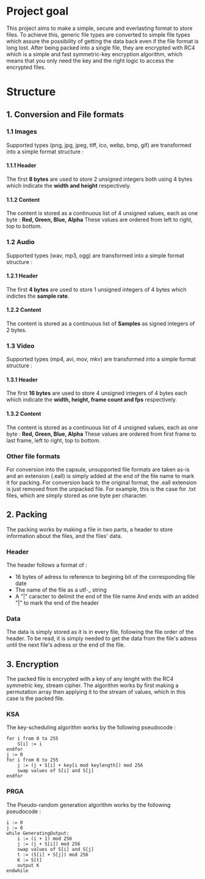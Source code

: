 # Project goal
This project aims to make a simple, secure and everlasting format to store files.
To achieve this, generic file types are converted to simple file types which assure the possibility of getting the data back even if the file format is long lost. After being packed into a single file, they are encrypted with RC4 which is a simple and fast symmetric-key encryption algorithm, which means that you only need the key and the right logic to access the encrypted files.

# Structure
## 1. Conversion and File formats
### 1.1 Images
Supported types (png, jpg, jpeg, tiff, ico, webp, bmp, gif) are transformed into a simple format structure :
#### 1.1.1 Header
The first __8 bytes__ are used to store 2 unsigned integers both using 4 bytes which indicate the __width and height__ respectively.
#### 1.1.2 Content
The content is stored as a continuous list of 4 unsigned values, each as one byte : __Red, Green, Blue, Alpha__
These values are ordered from left to right, top to bottom.
### 1.2 Audio
Supported types (wav, mp3, ogg) are transformed into a simple format structure :
#### 1.2.1 Header
The first __4 bytes__ are used to store 1 unsigned integers of 4 bytes which indictes the __sample rate__.
#### 1.2.2 Content
The content is stored as a continuous list of __Samples__ as signed integers of 2 bytes.
### 1.3 Video
Supported types (mp4, avi, mov, mkv) are transformed into a simple format structure :
#### 1.3.1 Header
The first __16 bytes__ are used to store 4 unsigned integers of 4 bytes each which indicate the __width, height, frame count and fps__ respectively.
#### 1.3.2 Content
The content is stored as a continuous list of 4 unsigned values, each as one byte : __Red, Green, Blue, Alpha__
These values are ordered from first frame to last frame, left to right, top to bottom.
### Other file formats
For conversion into the capsule, unsupported file formats are taken as-is and an extension (.eall) is simply added at the end of the file name to mark it for packing.
For conversion back to the original format, the .eall extension is just removed from the unpacked file.
For example, this is the case for .txt files, which are simply stored as one byte per character.
## 2. Packing
The packing works by making a file in two parts, a header to store information about the files, and the files' data.
### Header
The header follows a format of : 
- 16 bytes of adress to reference to begining bit of the corresponding file date
- The name of the file as a utf-_ string
- A "|" caracter to delimit the end of the file name
And ends with an added "|" to mark the end of the header
### Data
The data is simply stored as it is in every file, following the file order of the header.
To be read, it is simply needed to get the data from the file's adress until the next file's adress or the end of the file.
## 3. Encryption
The packed file is encrypted with a key of any lenght with the RC4 symmetric key, stream cipher.
The algorithm works by first making a permutation array then applying it to the stream of values, which in this case is the packed file.
### KSA
The key-scheduling algorithm works by the following pseudocode :

```
for i from 0 to 255
    S[i] := i
endfor
j := 0
for i from 0 to 255
    j := (j + S[i] + key[i mod keylength]) mod 256
    swap values of S[i] and S[j]
endfor
```
### PRGA
The Pseudo-random generation algorithm works by the following pseudocode :
```
i := 0
j := 0
while GeneratingOutput:
    i := (i + 1) mod 256
    j := (j + S[i]) mod 256
    swap values of S[i] and S[j]
    t := (S[i] + S[j]) mod 256
    K := S[t]
    output K
endwhile
```
